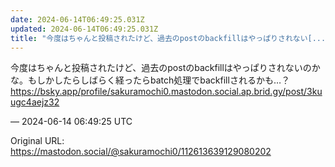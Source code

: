 ```yaml
---
date: 2024-06-14T06:49:25.031Z
updated: 2024-06-14T06:49:25.031Z
title: "今度はちゃんと投稿されたけど、過去のpostのbackfillはやっぱりされない[...]"
---
```


<p>今度はちゃんと投稿されたけど、過去のpostのbackfillはやっぱりされないのかな。もしかしたらしばらく経ったらbatch処理でbackfillされるかも…？<br /><a href="https://bsky.app/profile/sakuramochi0.mastodon.social.ap.brid.gy/post/3kuugc4aejz32" target="_blank" rel="nofollow noopener" translate="no"><span class="invisible">https://</span><span class="ellipsis">bsky.app/profile/sakuramochi0.</span><span class="invisible">mastodon.social.ap.brid.gy/post/3kuugc4aejz32</span></a></p>

&mdash; 2024-06-14 06:49:25 UTC

Original URL: https://mastodon.social/@sakuramochi0/112613639129080202
